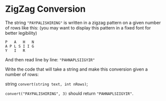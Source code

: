 # ZigZag Conversion 

The string `"PAYPALISHIRING"` is written in a zigzag pattern on a given number of rows like this: (you may want to display this pattern in a fixed font for better legibility)  

```
P   A   H   N
A P L S I I G
Y   I   R
```

And then read line by line: `"PAHNAPLSIIGYIR"`  

Write the code that will take a string and make this conversion given a number of rows:  

string `convert(string text, int nRows)`;  

`convert("PAYPALISHIRING", 3)` should return `"PAHNAPLSIIGYIR"`.  






